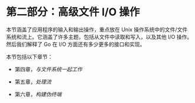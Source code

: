 # 第二部分：高级文件 I/O 操作

本节涵盖了应用程序的输入和输出操作，重点放在 Unix 操作系统中的文件/文件系统和流上。它涵盖了许多主题，包括从文件中读取和写入，以及其他 I/O 操作。然后我们解释了 Go 在 I/O 方面还有多少更多的接口和实现。

本节包括以下章节：

+   第四章，*与文件系统一起工作*

+   第五章，*处理流*

+   第六章，*构建伪终端*
